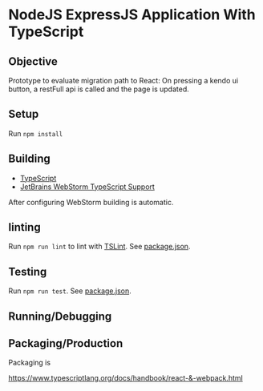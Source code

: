 # NodeJS ExpressJS Application With TypeScript

## Objective

Prototype to evaluate migration path to React: 
On pressing a kendo ui button, a restFull api is called and the page is updated.

## Setup

Run ```npm install```

## Building

- [TypeScript](https://www.typescriptlang.org)
- [JetBrains WebStorm TypeScript Support](https://www.jetbrains.com/help/idea/2017.1/typescript-support.html)

After configuring WebStorm building is automatic.

## linting

Run ```npm run lint``` to lint with [TSLint](). See [package.json](/.package.json).

## Testing

Run ```npm run test```. See [package.json](/.package.json).

## Running/Debugging


## Packaging/Production

Packaging is 


https://www.typescriptlang.org/docs/handbook/react-&-webpack.html

